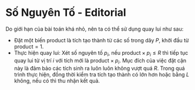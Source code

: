 # Số Nguyên Tố - Editorial

Do giới hạn của bài toán khá nhỏ, nên ta có thể sử dụng quay lui như sau:

- Đặt một biến $\text{product}$ là tích tạo thành từ các số trong dãy $P,$ khởi đầu từ $\text{product} = 1$.
- Thực hiện quay lui: Xét số nguyên tố $p_i,$ nếu $\text{product} \times p_i \le R$ thì tiếp tục quay lui từ vị trí $i$ với tích mới là $\text{product} \times p_i$. Mục đích của việc đặt cận này là đảm bảo các tích sinh ra luôn luôn không vượt quá $R$. Trong quá trình thực hiện, đồng thời kiểm tra tích tạo thành có lớn hơn hoặc bằng $L$ không, nếu có thì thu nhận kết quả.